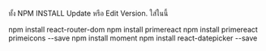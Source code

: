 
ทั้ง NPM INSTALL Update หรือ Edit Version. ใส่ในนี้

npm install react-router-dom
npm install primereact
npm install primereact primeicons --save
npm install moment
npm install react-datepicker --save
